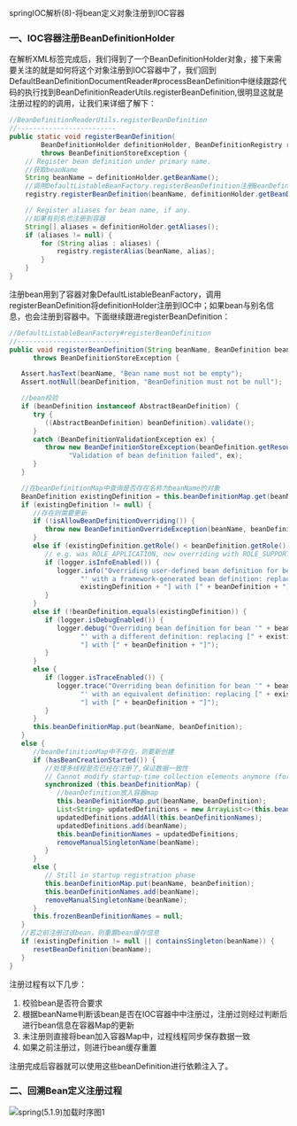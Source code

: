springIOC解析(8)-将bean定义对象注册到IOC容器

### 一、IOC容器注册BeanDefinitionHolder

在解析XML标签完成后，我们得到了一个BeanDefinitionHolder对象，接下来需要关注的就是如何将这个对象注册到IOC容器中了，我们回到DefaultBeanDefinitionDocumentReader#processBeanDefinition中继续跟踪代码的执行找到BeanDefinitionReaderUtils.registerBeanDefinition,很明显这就是注册过程的的调用，让我们来详细了解下：

```java
//BeanDefinitionReaderUtils.registerBeanDefinition
//-------------------------
public static void registerBeanDefinition(
		BeanDefinitionHolder definitionHolder, BeanDefinitionRegistry registry)
		throws BeanDefinitionStoreException {
	// Register bean definition under primary name.
	//获取beanName
	String beanName = definitionHolder.getBeanName();
	//调用DefaultListableBeanFactory.registerBeanDefinition注册BeanDefinitionHolder
	registry.registerBeanDefinition(beanName, definitionHolder.getBeanDefinition());

	// Register aliases for bean name, if any.
	//如果有别名也注册到容器
	String[] aliases = definitionHolder.getAliases();
	if (aliases != null) {
		for (String alias : aliases) {
			registry.registerAlias(beanName, alias);
		}
	}
}
```

注册bean用到了容器对象DefaultListableBeanFactory，调用registerBeanDefinition将definitionHolder注册到IOC中；如果bean与别名信息，也会注册到容器中。下面继续跟进registerBeanDefinition：

```java
//DefaultListableBeanFactory#registerBeanDefinition
//--------------------------
public void registerBeanDefinition(String beanName, BeanDefinition beanDefinition)
      throws BeanDefinitionStoreException {

   Assert.hasText(beanName, "Bean name must not be empty");
   Assert.notNull(beanDefinition, "BeanDefinition must not be null");

   //bean校验
   if (beanDefinition instanceof AbstractBeanDefinition) {
      try {
         ((AbstractBeanDefinition) beanDefinition).validate();
      }
      catch (BeanDefinitionValidationException ex) {
         throw new BeanDefinitionStoreException(beanDefinition.getResourceDescription(), beanName,
               "Validation of bean definition failed", ex);
      }
   }

   //在beanDefinitionMap中查询是否存在名称为beanName的对象
   BeanDefinition existingDefinition = this.beanDefinitionMap.get(beanName);
   if (existingDefinition != null) {
      //存在则需要更新
      if (!isAllowBeanDefinitionOverriding()) {
         throw new BeanDefinitionOverrideException(beanName, beanDefinition, existingDefinition);
      }
      else if (existingDefinition.getRole() < beanDefinition.getRole()) {
         // e.g. was ROLE_APPLICATION, now overriding with ROLE_SUPPORT or ROLE_INFRASTRUCTURE
         if (logger.isInfoEnabled()) {
            logger.info("Overriding user-defined bean definition for bean '" + beanName +
                  "' with a framework-generated bean definition: replacing [" +
                  existingDefinition + "] with [" + beanDefinition + "]");
         }
      }
      else if (!beanDefinition.equals(existingDefinition)) {
         if (logger.isDebugEnabled()) {
            logger.debug("Overriding bean definition for bean '" + beanName +
                  "' with a different definition: replacing [" + existingDefinition +
                  "] with [" + beanDefinition + "]");
         }
      }
      else {
         if (logger.isTraceEnabled()) {
            logger.trace("Overriding bean definition for bean '" + beanName +
                  "' with an equivalent definition: replacing [" + existingDefinition +
                  "] with [" + beanDefinition + "]");
         }
      }
      this.beanDefinitionMap.put(beanName, beanDefinition);
   }
   else {
      //beanDefinitionMap中不存在，则要新创建
      if (hasBeanCreationStarted()) {
         //处理多线程是否已经在注册了,保证数据一致性
         // Cannot modify startup-time collection elements anymore (for stable iteration)
         synchronized (this.beanDefinitionMap) {
            //beanDefinition放入容器map
            this.beanDefinitionMap.put(beanName, beanDefinition);
            List<String> updatedDefinitions = new ArrayList<>(this.beanDefinitionNames.size() + 1);
            updatedDefinitions.addAll(this.beanDefinitionNames);
            updatedDefinitions.add(beanName);
            this.beanDefinitionNames = updatedDefinitions;
            removeManualSingletonName(beanName);
         }
      }
      else {
         // Still in startup registration phase
         this.beanDefinitionMap.put(beanName, beanDefinition);
         this.beanDefinitionNames.add(beanName);
         removeManualSingletonName(beanName);
      }
      this.frozenBeanDefinitionNames = null;
   }
   //若之前注册过该bean，则重置bean缓存信息
   if (existingDefinition != null || containsSingleton(beanName)) {
      resetBeanDefinition(beanName);
   }
}
```

注册过程有以下几步：

1. 校验bean是否符合要求
2. 根据beanName判断该bean是否在IOC容器中中注册过，注册过则经过判断后进行bean信息在容器Map的更新
3. 未注册则直接将bean加入容器Map中，过程线程同步保存数据一致
4. 如果之前注册过，则进行bean缓存重置

注册完成后容器就可以使用这些beanDefinition进行依赖注入了。

### 二、回溯Bean定义注册过程

![spring(5.1.9)加载时序图1](https://alex-img-1253982387.cos.ap-nanjing.myqcloud.com/Typora/20201102103521.svg)